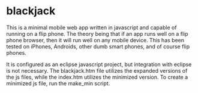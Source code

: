 blackjack
=========

This is a minimal mobile web app written in javascript and capable of running on a flip phone.
The theory being that if an app runs well on a flip phone browser, then it will run well on any mobile device.
This has been tested on iPhones, Androids, other dumb smart phones, and of course flip phones.

It is configured as an eclipse javascript project, but integration with eclipse is not necessary.
The blackjack.htm file utilizes the expanded versions of the js files, while the index.htm utilizes the minimized version.
To create a minimized js file, run the make_min script.
